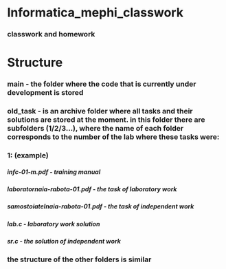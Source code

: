 # Informatica_mephi_classwork
### classwork and homework

# Structure
### main - the folder where the code that is currently under development is stored
### old_task - is an archive folder where all tasks and their solutions are stored at the moment. in this folder there are subfolders (1/2/3...), where the name of each folder corresponds to the number of the lab where these tasks were:
### 1: (example)
##### infc-01-m.pdf - training manual
##### laboratornaia-rabota-01.pdf - the task of laboratory work
##### samostoiatelnaia-rabota-01.pdf - the task of independent work
##### lab.c - laboratory work solution
##### sr.c - the solution of independent work
### the structure of the other folders is similar